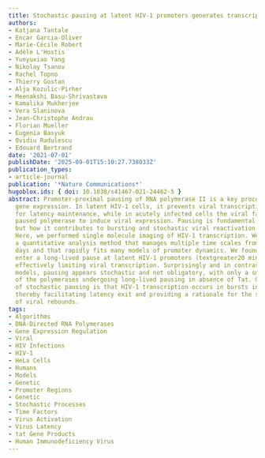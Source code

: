 ```yaml
---
title: Stochastic pausing at latent HIV-1 promoters generates transcriptional bursting
authors:
- Katjana Tantale
- Encar Garcia-Oliver
- Marie-Cécile Robert
- Adèle L'Hostis
- Yueyuxiao Yang
- Nikolay Tsanov
- Rachel Topno
- Thierry Gostan
- Alja Kozulic-Pirher
- Meenakshi Basu-Shrivastava
- Kamalika Mukherjee
- Vera Slaninova
- Jean-Christophe Andrau
- Florian Mueller
- Eugenia Basyuk
- Ovidiu Radulescu
- Edouard Bertrand
date: '2021-07-01'
publishDate: '2025-09-01T15:10:27.738033Z'
publication_types:
- article-journal
publication: '*Nature Communications*'
hugoblox.ids: { doi: 10.1038/s41467-021-24462-5 }
abstract: Promoter-proximal pausing of RNA polymerase II is a key process regulating
  gene expression. In latent HIV-1 cells, it prevents viral transcription and is essential
  for latency maintenance, while in acutely infected cells the viral factor Tat releases
  paused polymerase to induce viral expression. Pausing is fundamental for HIV-1,
  but how it contributes to bursting and stochastic viral reactivation is unclear.
  Here, we performed single molecule imaging of HIV-1 transcription. We developed
  a quantitative analysis method that manages multiple time scales from seconds to
  days and that rapidly fits many models of promoter dynamics. We found that RNA polymerases
  enter a long-lived pause at latent HIV-1 promoters (textgreater20 minutes), thereby
  effectively limiting viral transcription. Surprisingly and in contrast to current
  models, pausing appears stochastic and not obligatory, with only a small fraction
  of the polymerases undergoing long-lived pausing in absence of Tat. One consequence
  of stochastic pausing is that HIV-1 transcription occurs in bursts in latent cells,
  thereby facilitating latency exit and providing a rationale for the stochasticity
  of viral rebounds.
tags:
- Algorithms
- DNA-Directed RNA Polymerases
- Gene Expression Regulation
- Viral
- HIV Infections
- HIV-1
- HeLa Cells
- Humans
- Models
- Genetic
- Promoter Regions
- Genetic
- Stochastic Processes
- Time Factors
- Virus Activation
- Virus Latency
- tat Gene Products
- Human Immunodeficiency Virus
---
```


